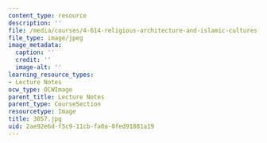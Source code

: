 ```yaml
---
content_type: resource
description: ''
file: /media/courses/4-614-religious-architecture-and-islamic-cultures-fall-2002/2ae92e6df5c911cbfa0a0fed91881a19_3057.jpg
file_type: image/jpeg
image_metadata:
  caption: ''
  credit: ''
  image-alt: ''
learning_resource_types:
- Lecture Notes
ocw_type: OCWImage
parent_title: Lecture Notes
parent_type: CourseSection
resourcetype: Image
title: 3057.jpg
uid: 2ae92e6d-f5c9-11cb-fa0a-0fed91881a19
---
```

